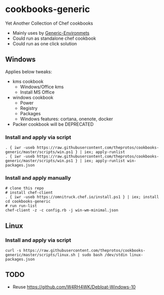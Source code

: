 # cookbooks-generic
Yet Another Collection of Chef cookbooks

- Mainly uses by [Generic-Environmets](https://github.com/theprotos/env-generic.git)
- Could run as standalone chef cookbook
- Could run as one click solution

## Windows

Applies below tweaks:

- kms cookbook
    - Windows/Office kms
    - Install MS Office
- windows cookbook
   - Power
   - Registry
   - Packages
   - Windows features: cortana, onenote, docker 
- Packer cookbook will be DEPRECATED

### Install and apply via script

```
. { iwr -useb https://raw.githubusercontent.com/theprotos/cookbooks-generic/master/scripts/win.ps1 } | iex; apply-runlist
. { iwr -useb https://raw.githubusercontent.com/theprotos/cookbooks-generic/master/scripts/win.ps1 } | iex; apply-runlist win-packages.json
```


### Install and apply manually

```
# clone this repo
# install chef-client
. { iwr -useb https://omnitruck.chef.io/install.ps1 } | iex; install
cd cookbooks-generic
# run run-list
chef-client -z -c config.rb -j win-wm-minimal.json
```

## Linux

### Install and apply via script

```
curl -s https://raw.githubusercontent.com/theprotos/cookbooks-generic/master/scripts/linux.sh | sudo bash /dev/stdin linux-packages.json
```



## TODO

- Reuse https://github.com/W4RH4WK/Debloat-Windows-10
